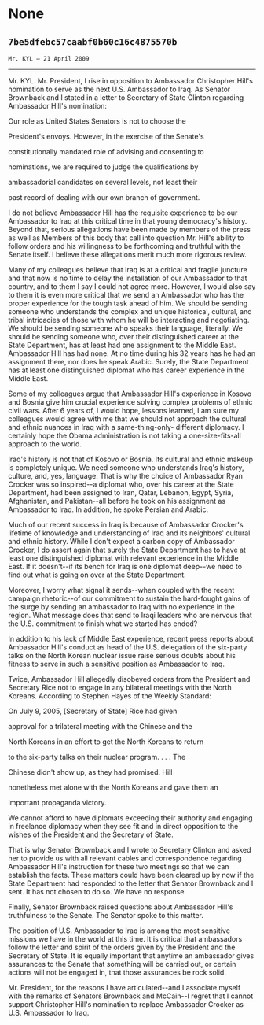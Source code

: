 # None
## `7be5dfebc57caabf0b60c16c4875570b`
`Mr. KYL — 21 April 2009`

---


Mr. KYL. Mr. President, I rise in opposition to Ambassador 
Christopher Hill's nomination to serve as the next U.S. Ambassador to 
Iraq. As Senator Brownback and I stated in a letter to Secretary of 
State Clinton regarding Ambassador Hill's nomination:




 Our role as United States Senators is not to choose the 


 President's envoys. However, in the exercise of the Senate's 


 constitutionally mandated role of advising and consenting to 


 nominations, we are required to judge the qualifications by 


 ambassadorial candidates on several levels, not least their 


 past record of dealing with our own branch of government.





I do not believe Ambassador Hill has the requisite experience to be 
our Ambassador to Iraq at this critical time in that young democracy's 
history. Beyond that, serious allegations have been made by members of 
the press as well as Members of this body that call into question Mr. 
Hill's ability to follow orders and his willingness to be forthcoming 
and truthful with the Senate itself. I believe these allegations merit 
much more rigorous review.

Many of my colleagues believe that Iraq is at a critical and fragile 
juncture and that now is no time to delay the installation of our 
Ambassador to that country, and to them I say I could not agree more. 
However, I would also say to them it is even more critical that we send 
an Ambassador who has the proper experience for the tough task ahead of 
him. We should be sending someone who understands the complex and 
unique historical, cultural, and tribal intricacies of those with whom 
he will be interacting and negotiating. We should be sending someone 
who speaks their language, literally. We should be sending someone who, 
over their distinguished career at the State Department, has at least 
had one assignment to the Middle East. Ambassador Hill has had none. At 
no time during his 32 years has he had an assignment there, nor does he 
speak Arabic. Surely, the State Department has at least one 
distinguished diplomat who has career experience in the Middle East.

Some of my colleagues argue that Ambassador Hill's experience in 
Kosovo and Bosnia give him crucial experience solving complex problems 
of ethnic civil wars. After 6 years of, I would hope, lessons learned, 
I am sure my colleagues would agree with me that we should not approach 
the cultural and ethnic nuances in Iraq with a same-thing-only-
different diplomacy. I certainly hope the Obama administration is not 
taking a one-size-fits-all approach to the world.

Iraq's history is not that of Kosovo or Bosnia. Its cultural and 
ethnic makeup is completely unique. We need someone who understands 
Iraq's history, culture, and, yes, language. That is why the choice of 
Ambassador Ryan Crocker was so inspired--a diplomat who, over his 
career at the State Department, had been assigned to Iran, Qatar, 
Lebanon, Egypt, Syria, Afghanistan, and Pakistan--all before he took on 
his assignment as Ambassador to Iraq. In addition, he spoke Persian and 
Arabic.

Much of our recent success in Iraq is because of Ambassador Crocker's 
lifetime of knowledge and understanding of Iraq and its neighbors' 
cultural and ethnic history. While I don't expect a carbon copy of 
Ambassador Crocker, I do assert again that surely the State Department 
has to have at least one distinguished diplomat with relevant 
experience in the Middle East. If it doesn't--if its bench for Iraq is 
one diplomat deep--we need to find out what is going on over at the 
State Department.

Moreover, I worry what signal it sends--when coupled with the recent 
campaign rhetoric--of our commitment to sustain the hard-fought gains 
of the surge by sending an ambassador to Iraq with no experience in the 
region. What message does that send to Iraqi leaders who are nervous 
that the U.S. commitment to finish what we started has ended?

In addition to his lack of Middle East experience, recent press 
reports about Ambassador Hill's conduct as head of the U.S. delegation 
of the six-party talks on the North Korean nuclear issue raise serious 
doubts about his fitness to serve in such a sensitive position as 
Ambassador to Iraq.

Twice, Ambassador Hill allegedly disobeyed orders from the President 
and Secretary Rice not to engage in any bilateral meetings with the 
North Koreans. According to Stephen Hayes of the Weekly Standard:




 On July 9, 2005, [Secretary of State] Rice had given 


 approval for a trilateral meeting with the Chinese and the 


 North Koreans in an effort to get the North Koreans to return 


 to the six-party talks on their nuclear program. . . . The 


 Chinese didn't show up, as they had promised. Hill 


 nonetheless met alone with the North Koreans and gave them an 


 important propaganda victory.


We cannot afford to have diplomats exceeding their authority and 
engaging in freelance diplomacy when they see fit and in direct 
opposition to the wishes of the President and the Secretary of State.

That is why Senator Brownback and I wrote to Secretary Clinton and 
asked her to provide us with all relevant cables and correspondence 
regarding Ambassador Hill's instruction for these two meetings so that 
we can establish the facts. These matters could have been cleared up by 
now if the State Department had responded to the letter that Senator 
Brownback and I sent. It has not chosen to do so. We have no response.

Finally, Senator Brownback raised questions about Ambassador Hill's 
truthfulness to the Senate. The Senator spoke to this matter.

The position of U.S. Ambassador to Iraq is among the most sensitive 
missions we have in the world at this time. It is critical that 
ambassadors follow the letter and spirit of the orders given by the 
President and the Secretary of State. It is equally important that 
anytime an ambassador gives assurances to the Senate that something 
will be carried out, or certain actions will not be engaged in, that 
those assurances be rock solid.

Mr. President, for the reasons I have articulated--and I associate 
myself with the remarks of Senators Brownback and McCain--I regret that 
I cannot support Christopher Hill's nomination to replace Ambassador 
Crocker as U.S. Ambassador to Iraq.